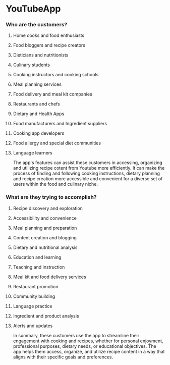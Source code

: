 # YouTubeApp

### Who are the customers?
1. Home cooks and food enthusiasts
2. Food bloggers and recipe creators
3. Dieticians and nutritionists
4. Culinary students
5. Cooking instructors and cooking schools
6. Meal planning services
7. Food delivery and meal kit companies
8. Restaurants and chefs
9. Dietary and Health Apps
10. Food manufacturers and Ingredient suppliers
11. Cooking app developers
12. Food allergy and special  diet communities
13. Language learners

    The app's features can assist these customers in accessing, organizing and utilizing recipe cotent from Youtube more efficiently. It can make the process of finding and following cooking instructions, dietary planning and recipe creation more accessible and convenient for a diverse set of users within the food and culinary niche.

### What are they trying to accomplish?
1. Recipe discovery and exploration
2. Accessibility and convenience
3. Meal planning and preparation
4. Content creation and blogging
5. Dietary and nutritional analysis
6. Education and learning
7. Teaching and instruction
8. Meal kit and food delivery services
9. Restaurant promotion
10. Community building
11. Language practice
12. Ingredient and product analysis
13. Alerts and updates

    In summary, these customers use the app to streamline their engagement with cooking and recipes, whether for personal enjoyment, professional purposes, dietary needs, or educational objectives. The app helps them access, organize, and utilize recipe content in a way that aligns with their specific goals and preferences. 
